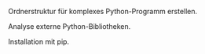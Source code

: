 

Ordnerstruktur für komplexes Python-Programm erstellen.

Analyse externe Python-Bibliotheken.

Installation mit pip.

